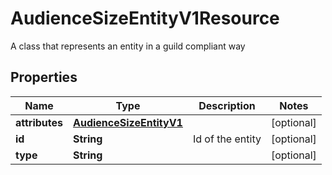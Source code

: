 

# AudienceSizeEntityV1Resource

A class that represents an entity in a guild compliant way

## Properties

Name | Type | Description | Notes
------------ | ------------- | ------------- | -------------
**attributes** | [**AudienceSizeEntityV1**](AudienceSizeEntityV1.md) |  |  [optional]
**id** | **String** | Id of the entity |  [optional]
**type** | **String** |  |  [optional]



